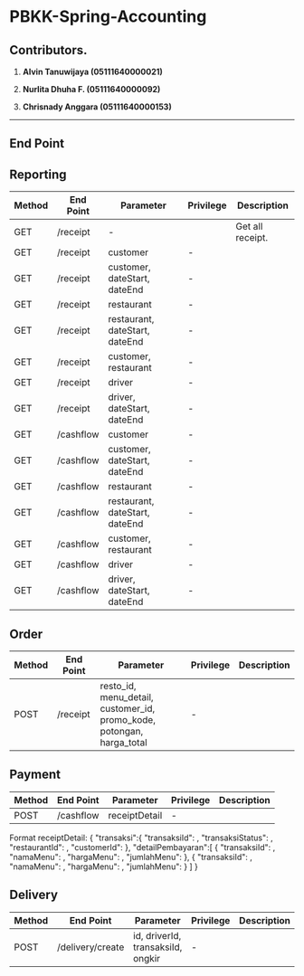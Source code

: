 # PBKK-Spring-Accounting

## Contributors.

1. **Alvin Tanuwijaya (05111640000021)**

2. **Nurlita Dhuha F.     (05111640000092)**

3. **Chrisnady Anggara  (05111640000153)**

---

## End Point

**Reporting**
---

| Method | End Point | Parameter | Privilege | Description |
| ------------- | ------------- | ------------- | ------------- | ------------- |
|GET| /receipt | - |  | Get all receipt. |
|GET| /receipt | customer | - ||
|GET| /receipt | customer, dateStart, dateEnd | - ||
|GET| /receipt | restaurant | - ||
|GET| /receipt | restaurant, dateStart, dateEnd| - ||
|GET| /receipt | customer, restaurant | - ||
|GET| /receipt | driver | - ||
|GET| /receipt | driver, dateStart, dateEnd| - ||
|GET| /cashflow | customer | - ||
|GET| /cashflow | customer, dateStart, dateEnd | - ||
|GET| /cashflow | restaurant | - ||
|GET| /cashflow | restaurant, dateStart, dateEnd| - ||
|GET| /cashflow | customer, restaurant | - ||
|GET| /cashflow | driver | - ||
|GET| /cashflow | driver, dateStart, dateEnd| - ||

**Order**
---

| Method | End Point | Parameter | Privilege | Description |
| ------------- | ------------- | ------------- | ------------- | ------------- |
|POST| /receipt | resto_id, menu_detail, customer_id, promo_kode, potongan, harga_total | - ||

**Payment**
---

| Method | End Point | Parameter | Privilege | Description |
| ------------- | ------------- | ------------- | ------------- | ------------- |
|POST| /cashflow | receiptDetail | - ||

Format receiptDetail:
{
    "transaksi":{
        "transaksiId": ,
        "transaksiStatus": ,
        "restaurantId": ,
        "customerId": 
    },
    "detailPembayaran":[
        {
        "transaksiId": ,
        "namaMenu": ,
        "hargaMenu": ,
        "jumlahMenu":
        },
        {
        "transaksiId": ,
        "namaMenu": ,
        "hargaMenu": ,
        "jumlahMenu":
        }
    ]
}

**Delivery**
---

| Method | End Point | Parameter | Privilege | Description |
| ------------- | ------------- | ------------- | ------------- | ------------- |
|POST| /delivery/create | id, driverId, transaksiId, ongkir | - ||
